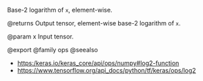 Base-2 logarithm of `x`, element-wise.

@returns
    Output tensor, element-wise base-2 logarithm of `x`.

@param x Input tensor.

@export
@family ops
@seealso
+ <https:/keras.io/keras_core/api/ops/numpy#log2-function>
+ <https://www.tensorflow.org/api_docs/python/tf/keras/ops/log2>
